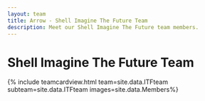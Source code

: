 ```yaml
---
layout: team
title: Arrow - Shell Imagine The Future Team
description: Meet our Shell Imagine The Future team members.
---
```

 <h1>Shell Imagine The Future Team</h1>
{% include teamcardview.html team=site.data.ITFteam subteam=site.data.ITFteam images=site.data.Members%}